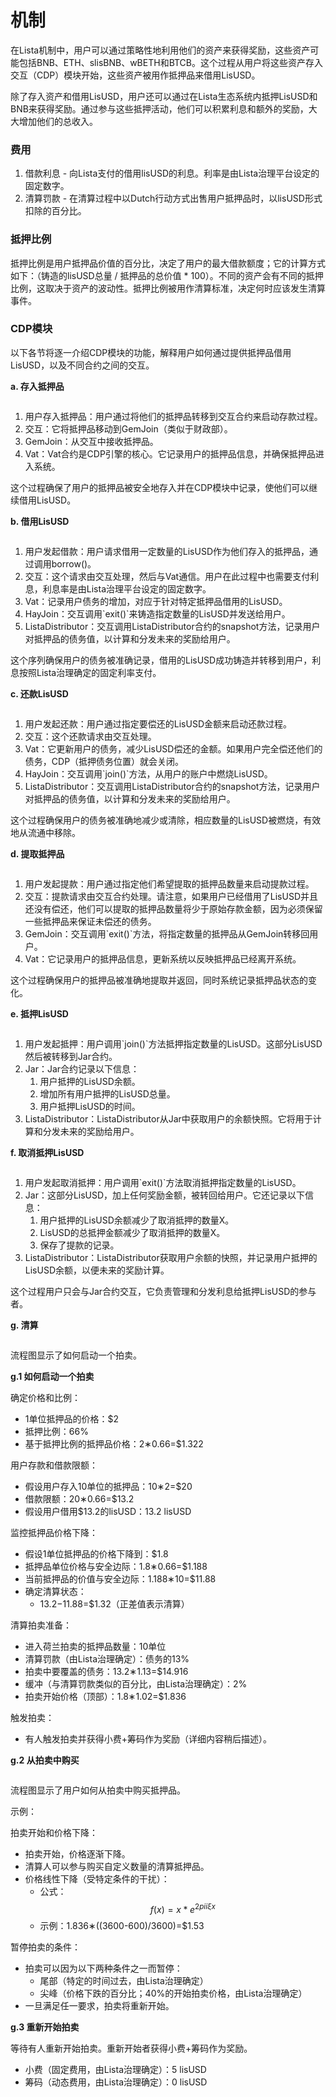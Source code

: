 # 机制

在Lista机制中，用户可以通过策略性地利用他们的资产来获得奖励，这些资产可能包括BNB、ETH、slisBNB、wBETH和BTCB。这个过程从用户将这些资产存入交互（CDP）模块开始，这些资产被用作抵押品来借用LisUSD。

除了存入资产和借用LisUSD，用户还可以通过在Lista生态系统内抵押LisUSD和BNB来获得奖励。通过参与这些抵押活动，他们可以积累利息和额外的奖励，大大增加他们的总收入。

### 费用

1. 借款利息 - 向Lista支付的借用lisUSD的利息。利率是由Lista治理平台设定的固定数字。
2. 清算罚款 - 在清算过程中以Dutch行动方式出售用户抵押品时，以lisUSD形式扣除的百分比。

### 抵押比例

抵押比例是用户抵押品价值的百分比，决定了用户的最大借款额度；它的计算方式如下：（铸造的lisUSD总量 / 抵押品的总价值 * 100）。不同的资产会有不同的抵押比例，这取决于资产的波动性。抵押比例被用作清算标准，决定何时应该发生清算事件。

### CDP模块

以下各节将逐一介绍CDP模块的功能，解释用户如何通过提供抵押品借用LisUSD，以及不同合约之间的交互。

**a. 存入抵押品**

<figure><img src="../../.gitbook/assets/image (42).png" alt=""><figcaption></figcaption></figure>

1. 用户存入抵押品：用户通过将他们的抵押品转移到交互合约来启动存款过程。
2. 交互：它将抵押品移动到GemJoin（类似于财政部）。
3. GemJoin：从交互中接收抵押品。
4. Vat：Vat合约是CDP引擎的核心。它记录用户的抵押品信息，并确保抵押品进入系统。

这个过程确保了用户的抵押品被安全地存入并在CDP模块中记录，使他们可以继续借用LisUSD。

**b. 借用LisUSD**

<figure><img src="../../.gitbook/assets/image (40).png" alt=""><figcaption></figcaption></figure>

1. 用户发起借款：用户请求借用一定数量的LisUSD作为他们存入的抵押品，通过调用borrow()。
2. 交互：这个请求由交互处理，然后与Vat通信。用户在此过程中也需要支付利息，利息率是由Lista治理平台设定的固定数字。
3. Vat：记录用户债务的增加，对应于针对特定抵押品借用的LisUSD。
4. HayJoin：交互调用\`exit()\`来铸造指定数量的LisUSD并发送给用户。
5. ListaDistributor：交互调用ListaDistributor合约的snapshot方法，记录用户对抵押品的债务值，以计算和分发未来的奖励给用户。

这个序列确保用户的债务被准确记录，借用的LisUSD成功铸造并转移到用户，利息按照Lista治理确定的固定利率支付。

**c. 还款LisUSD**

<figure><img src="../../.gitbook/assets/image (39).png" alt=""><figcaption></figcaption></figure>

1. 用户发起还款：用户通过指定要偿还的LisUSD金额来启动还款过程。
2. 交互：这个还款请求由交互处理。
3. Vat：它更新用户的债务，减少LisUSD偿还的金额。如果用户完全偿还他们的债务，CDP（抵押债务位置）就会关闭。
4. HayJoin：交互调用\`join()\`方法，从用户的账户中燃烧LisUSD。
5. ListaDistributor：交互调用ListaDistributor合约的snapshot方法，记录用户对抵押品的债务值，以计算和分发未来的奖励给用户。

这个过程确保用户的债务被准确地减少或清除，相应数量的LisUSD被燃烧，有效地从流通中移除。

**d. 提取抵押品**

<figure><img src="../../.gitbook/assets/image (38).png" alt=""><figcaption></figcaption></figure>

1. 用户发起提款：用户通过指定他们希望提取的抵押品数量来启动提款过程。
2. 交互：提款请求由交互合约处理。请注意，如果用户已经借用了LisUSD并且还没有偿还，他们可以提取的抵押品数量将少于原始存款金额，因为必须保留一些抵押品来保证未偿还的债务。
3. GemJoin：交互调用\`exit()\`方法，将指定数量的抵押品从GemJoin转移回用户。
4. Vat：它记录用户的抵押品信息，更新系统以反映抵押品已经离开系统。

这个过程确保用户的抵押品被准确地提取并返回，同时系统记录抵押品状态的变化。

**e. 抵押LisUSD**

<figure><img src="../../.gitbook/assets/image (34).png" alt=""><figcaption></figcaption></figure>

1. 用户发起抵押：用户调用\`join()\`方法抵押指定数量的LisUSD。这部分LisUSD然后被转移到Jar合约。
2. Jar：Jar合约记录以下信息：
   1. 用户抵押的LisUSD余额。
   2. 增加所有用户抵押的LisUSD总量。
   3. 用户抵押LisUSD的时间。
3. ListaDistributor：ListaDistributor从Jar中获取用户的余额快照。它将用于计算和分发未来的奖励给用户。

**f. 取消抵押LisUSD**

<figure><img src="../../.gitbook/assets/image (33).png" alt=""><figcaption></figcaption></figure>

1. 用户发起取消抵押：用户调用\`exit()\`方法取消抵押指定数量的LisUSD。
2. Jar：这部分LisUSD，加上任何奖励金额，被转回给用户。它还记录以下信息：
   1. 用户抵押的LisUSD余额减少了取消抵押的数量X。
   2. LisUSD的总抵押金额减少了取消抵押的数量X。
   3. 保存了提款的记录。
3. ListaDistributor：ListaDistributor获取用户余额的快照，并记录用户抵押的LisUSD余额，以便未来的奖励计算。

这个过程用户只会与Jar合约交互，它负责管理和分发利息给抵押LisUSD的参与者。

**g. 清算**

<figure><img src="../../.gitbook/assets/image (6).png" alt=""><figcaption></figcaption></figure>

流程图显示了如何启动一个拍卖。

**g.1 如何启动一个拍卖**

确定价格和比例：

* 1单位抵押品的价格：$2
* 抵押比例：66%
* 基于抵押比例的抵押品价格：2∗0.66=$1.322

用户存款和借款限额：

* 假设用户存入10单位的抵押品：10∗2=$20
* 借款限额：20∗0.66=$13.2
* 假设用户借用$13.2的lisUSD：13.2 lisUSD

监控抵押品价格下降：

* 假设1单位抵押品的价格下降到：$1.8
* 抵押品单位价格与安全边际：1.8∗0.66=$1.188
* 当前抵押品的价值与安全边际：1.188∗10=$11.88
* 确定清算状态：
  * 13.2−11.88=$1.32（正差值表示清算）

清算拍卖准备：

* 进入荷兰拍卖的抵押品数量：10单位
* 清算罚款（由Lista治理确定）：债务的13%
* 拍卖中要覆盖的债务：13.2∗1.13=$14.916
* 缓冲（与清算罚款类似的百分比，由Lista治理确定）：2%
* 拍卖开始价格（顶部）：1.8∗1.02=$1.836

触发拍卖：

* 有人触发拍卖并获得小费+筹码作为奖励（详细内容稍后描述）。

**g.2 从拍卖中购买**

<figure><img src="../../.gitbook/assets/image (7).png" alt=""><figcaption></figcaption></figure>

流程图显示了用户如何从拍卖中购买抵押品。

示例：

拍卖开始和价格下降：

* 拍卖开始，价格逐渐下降。
* 清算人可以参与购买自定义数量的清算抵押品。
* 价格线性下降（受特定条件的干扰）：
  * 公式： $$f(x) = x * e^{2 pi i \xi x}$$
  * 示例：1.836∗((3600-600)/3600)=$1.53

暂停拍卖的条件：

* 拍卖可以因为以下两种条件之一而暂停：
  * 尾部（特定的时间过去，由Lista治理确定）
  * 尖峰（价格下跌的百分比；40%的开始拍卖价格，由Lista治理确定）
* 一旦满足任一要求，拍卖将重新开始。

**g.3 重新开始拍卖**

等待有人重新开始拍卖。重新开始者获得小费+筹码作为奖励。

* 小费（固定费用，由Lista治理确定）：5 lisUSD
* 筹码（动态费用，由Lista治理确定）：0 lisUSD